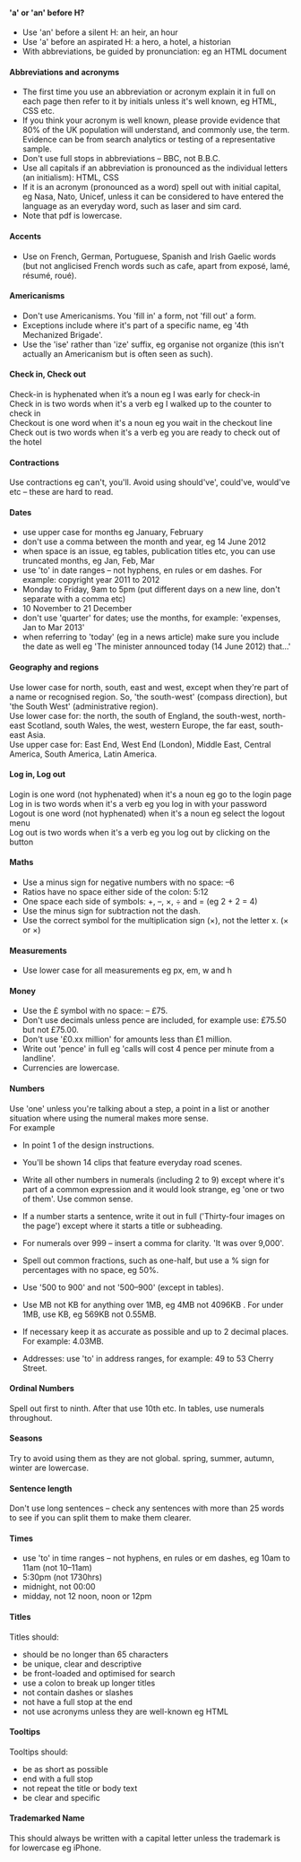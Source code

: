 
#### 'a' or 'an' before H?
* Use 'an' before a silent H: an heir, an hour
* Use 'a' before an aspirated H: a hero, a hotel, a historian
* With abbreviations, be guided by pronunciation: eg an HTML document

#### Abbreviations and acronyms
* The first time you use an abbreviation or acronym explain it in full on each page then refer to it by initials unless it's well known, eg HTML, CSS etc. 
* If you think your acronym is well known, please provide evidence that 80% of the UK population will understand, and commonly use, the term. Evidence can be from search analytics or testing of a representative sample.
* Don't use full stops in abbreviations – BBC, not B.B.C.
* Use all capitals if an abbreviation is pronounced as the individual letters (an initialism): HTML, CSS 
* If it is an acronym (pronounced as a word) spell out with initial capital, eg Nasa, Nato, Unicef, unless it can be considered to have entered the language as an everyday word, such as laser and sim card. 
* Note that pdf is lowercase.

#### Accents
* Use on French, German, Portuguese, Spanish and Irish Gaelic words (but not anglicised French words such as cafe, apart from exposé, lamé, résumé, roué).

#### Americanisms
* Don't use Americanisms. You 'fill in' a form, not 'fill out' a form.
* Exceptions include where it's part of a specific name, eg '4th Mechanized Brigade'.
* Use the 'ise' rather than 'ize' suffix, eg organise not organize (this isn't actually an Americanism but is often seen as such).

#### Check in, Check out
Check-in is hyphenated when it’s a noun eg  I was early for check-in  
Check in is two words when it's a verb eg I walked up to the counter to check in  
Checkout is one word when it's a noun eg you wait in the checkout line  
Check out is two words when it's a verb eg you are ready to check out of the hotel  

#### Contractions
Use contractions eg can't, you'll. Avoid using should've', could've, would've etc – these are hard to read.

#### Dates
* use upper case for months eg January, February
* don't use a comma between the month and year, eg 14 June 2012
* when space is an issue, eg tables, publication titles etc, you can use truncated months, eg Jan, Feb, Mar
* use 'to' in date ranges – not hyphens, en rules or em dashes. For example: copyright year 2011 to 2012
* Monday to Friday, 9am to 5pm (put different days on a new line, don't separate with a comma etc)
* 10 November to 21 December
* don't use 'quarter' for dates; use the months, for example: 'expenses, Jan to Mar 2013'
* when referring to 'today' (eg in a news article) make sure you include the date as well eg 'The minister announced today (14 June 2012) that…'


#### Geography and regions
Use lower case for north, south, east and west, except when they're part of a name or recognised region. So, 'the south-west' (compass direction), but 'the South West' (administrative region).  
Use lower case for: the north, the south of England, the south-west, north-east Scotland, south Wales, the west, western Europe, the far east, south-east Asia.  
Use upper case for: East End, West End (London), Middle East, Central America, South America, Latin America.



#### Log in, Log out
Login is one word (not hyphenated) when it's a noun eg go to the login page  
Log in is two words when it's a verb eg you log in with your password  
Logout is one word (not hyphenated) when it's a noun eg select the logout menu  
Log out is two words when it's a verb eg you log out by clicking on the button  

#### Maths 
* Use a minus sign for negative numbers with no space: –6
* Ratios have no space either side of the colon: 5:12
* One space each side of symbols: +, –, ×, ÷ and = (eg 2 + 2 = 4)
* Use the minus sign for subtraction not the dash. 
* Use the correct symbol for the multiplication sign (×), not the letter x. (&times; or &#215;) 

#### Measurements 
* Use lower case for all measurements eg px, em, w and h

#### Money
* Use the £ symbol with no space: – £75.
* Don't use decimals unless pence are included, for example use: £75.50 but not £75.00.
* Don't use '£0.xx million' for amounts less than £1 million.
* Write out 'pence' in full eg 'calls will cost 4 pence per minute from a landline'.
* Currencies are lowercase.

#### Numbers
Use 'one' unless you're talking about a step, a point in a list or another situation where using the numeral makes more sense.   
For example 
* In point 1 of the design instructions.
* You'll be shown 14 clips that feature everyday road scenes.  

* Write all other numbers in numerals (including 2 to 9) except where it's part of a common expression and it would look strange, eg 'one or two of them'. Use common sense.  
* If a number starts a sentence, write it out in full ('Thirty-four images on the page') except where it starts a title or subheading.  
* For numerals over 999 – insert a comma for clarity. 'It was over 9,000'.  
* Spell out common fractions, such as one-half, but use a % sign for percentages with no space, eg 50%.  
* Use '500 to 900' and not '500–900' (except in tables).  
* Use MB not KB for anything over 1MB, eg 4MB not 4096KB . For under 1MB, use KB, eg 569KB not 0.55MB.  
* If necessary keep it as accurate as possible and up to 2 decimal places. For example: 4.03MB.  
* Addresses: use 'to' in address ranges, for example: 49 to 53 Cherry Street.

#### Ordinal Numbers
Spell out first to ninth. After that use 10th etc. 
In tables, use numerals throughout.

#### Seasons
Try to avoid using them as they are not global. spring, summer, autumn, winter are lowercase. 

#### Sentence length
Don't use long sentences – check any sentences with more than 25 words to see if you can split them to make them clearer.

#### Times
* use 'to' in time ranges – not hyphens, en rules or em dashes, eg 10am to 11am (not 10–11am)
* 5:30pm (not 1730hrs)
* midnight, not 00:00
* midday, not 12 noon, noon or 12pm

#### Titles
Titles should:
* should be no longer than 65 characters  
* be unique, clear and descriptive
* be front-loaded and optimised for search
* use a colon to break up longer titles
* not contain dashes or slashes
* not have a full stop at the end
* not use acronyms unless they are well-known eg HTML

#### Tooltips
Tooltips should:
* be as short as possible
* end with a full stop
* not repeat the title or body text
* be clear and specific

#### Trademarked Name
This should always be written with a capital letter unless the trademark is for lowercase eg iPhone.

